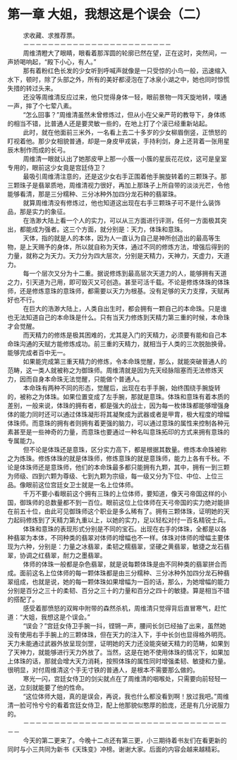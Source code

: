 <h1>第一章 大姐，我想这是个误会（二）</h1>
<div id="content">&nbsp&nbsp&nbsp&nbsp&nbsp&nbsp&nbsp&nbsp
 求收藏、求推荐票。
 <br/>&nbsp&nbsp&nbsp&nbsp&nbsp&nbsp&nbsp&nbsp
 －－－－－－－－－－－－－－－－－－－－－－－－
 <br/>&nbsp&nbsp&nbsp&nbsp&nbsp&nbsp&nbsp&nbsp
 周维清瞪大了眼睛，眼看着那浑圆的轮廓已然在望，正在这时，突然间，一声娇喝响起，“殿下小心，有人。”
 <br/>&nbsp&nbsp&nbsp&nbsp&nbsp&nbsp&nbsp&nbsp
 那有着粉红色长发的少女听到呼喊声就像是一只受惊的小鸟一般，迅速缩入水下，顿时，除了头部之外，所有的美好都浸泡在了冰泉小湖之中，她也同时惊慌失措的转过头来。
 <br/>&nbsp&nbsp&nbsp&nbsp&nbsp&nbsp&nbsp&nbsp
 还没等周维清反应过来，他只觉得身体一轻，眼前景物一阵天旋地转，噗通一声，摔了个七荤八素。
 <br/>&nbsp&nbsp&nbsp&nbsp&nbsp&nbsp&nbsp&nbsp
 “怎么回事？”周维清虽然未曾修炼过，但从小在父亲严苛的教导下，身体练的相当不错，比普通人还是要灵敏一些的，在地上打了个滚已经重新站起。
 <br/>&nbsp&nbsp&nbsp&nbsp&nbsp&nbsp&nbsp&nbsp
 此时，就在他面前三米外，一名看上去二十多岁的少女柳眉倒竖，正愤怒的盯视着他。那少女相貌普通，却是一身皮甲戎装，手持利剑，身上还背着一张用星辰木制作而成的长弓。
 <br/>&nbsp&nbsp&nbsp&nbsp&nbsp&nbsp&nbsp&nbsp
 周维清一眼就认出了她那皮甲上那一小簇一小簇的星辰花花纹，这可是皇室专用的，眼前这少女竟是宫廷侍卫？
 <br/>&nbsp&nbsp&nbsp&nbsp&nbsp&nbsp&nbsp&nbsp
 最吸引周维清注意的，还是这少女右手正围着他手腕旋转着的三颗珠子。那三颗珠子是翡翠质地，周维清视力很好，再加上那珠子上所自带的淡淡光芒，令他能够看清，那是三分糯种、三分冰种外加四分龙石种的翡翠珠。
 <br/>&nbsp&nbsp&nbsp&nbsp&nbsp&nbsp&nbsp&nbsp
 就算周维清没有修炼过，他也知道这出现在右手三颗珠子可不是什么装饰品，那是实力的象征。
 <br/>&nbsp&nbsp&nbsp&nbsp&nbsp&nbsp&nbsp&nbsp
 在浩渺大陆上看一个人的实力，可以从三方面进行评测，任何一方面极其突出，都能成为强者。这三个方面，就分别是：天力，体珠和意珠。
 <br/>&nbsp&nbsp&nbsp&nbsp&nbsp&nbsp&nbsp&nbsp
 天体，指的就是人的本体，因为人一直认为自己是神所创造出的最高等生物，是上天赐予的身体，所以就自称为天体，通过不同的修炼方法，增强后得到的力量，就称之为天力。天力分为四大层次，分别是天精力，天神力，天虚力，天道力。
 <br/>&nbsp&nbsp&nbsp&nbsp&nbsp&nbsp&nbsp&nbsp
 每一个层次又分为十二重。据说修炼到最高层次天道力的人，能够拥有天道之力，引天道为己用，即可毁灭又可创造。甚至可活千载。不论是修炼体珠的体珠师，还是修炼意珠的意珠师，都需要以天力为根基。没有足够的天力支撑，天赋再好也不行。
 <br/>&nbsp&nbsp&nbsp&nbsp&nbsp&nbsp&nbsp&nbsp
 在巨大的浩渺大陆上，人类自出生时，都会拥有一颗自己的本命珠。只是谁也无法知道自己的本命珠是什么。只有当天力修炼到天精力第三重的时候，本命珠才会觉醒。
 <br/>&nbsp&nbsp&nbsp&nbsp&nbsp&nbsp&nbsp&nbsp
 而天精力的修炼是极其困难的，尤其是入门的天精力，必须要有能和自己本命珠沟通的天赋方能修炼成功。前三重的天精力，就相当于人类的三次脱胎换骨。能够完成者百中无一。
 <br/>&nbsp&nbsp&nbsp&nbsp&nbsp&nbsp&nbsp&nbsp
 如果能完成第三重天精力的修炼，令本命珠觉醒，那么，就能突破普通人的范畴，这一类人就被称之为御珠师。周维清就是因为先天经脉阻塞而无法修炼天力，因而自身本命珠无法觉醒，只能做个普通人。
 <br/>&nbsp&nbsp&nbsp&nbsp&nbsp&nbsp&nbsp&nbsp
 本命珠有两种不同的形态，觉醒后，出现在右手手腕，始终围绕手腕旋转的，被称之为体珠。如果位置变成了左手腕，那就是意珠。体珠和意珠有着本质的差别，一般来说，体珠的拥有者，都是强大的战士，因为每一枚体珠都能够增强身体的能力同时还可以通过体珠凝形将其凝聚成为武器或者是甲胄，极大程度的增幅体珠师。而意珠的拥有者则拥有着更强的脑力，可以通过意珠的属性来控制各种元素甚至是一些神奇的力量，而意珠也要通过一种名叫意珠拓印的方式来拥有意珠的专属能力。
 <br/>&nbsp&nbsp&nbsp&nbsp&nbsp&nbsp&nbsp&nbsp
 但不论是体珠还是意珠，区分实力高下，都是根据其数量。修炼本命珠被称之为炼珠。修炼体珠的就是体珠师，修炼意珠的就是意珠师，能力上各有千秋。不论是体珠师还是意珠师，他们的本命珠最多都只能拥有九颗，其中，拥有一到三颗为师级、四到六颗为尊级、七到九颗为宗级，每一级又分为下位、中位、上位三品。像眼前这位宫廷女卫士就是一名上位体师。
 <br/>&nbsp&nbsp&nbsp&nbsp&nbsp&nbsp&nbsp&nbsp
 千万不要小看眼前这个拥有三珠的上位体师，要知道，像天弓帝国这样的小国，御珠师的总数量都不到一百位。眼前这位上位体师在天弓帝国的实力绝对能排在前五十位，由此可见御珠师这个职业是多么稀有了。拥有三颗体珠，证明她的天力起码修炼到了天精力第九重以上，以她的实力，足以轻松对付一百名精锐士兵。
 <br/>&nbsp&nbsp&nbsp&nbsp&nbsp&nbsp&nbsp&nbsp
 体珠和意珠的表现形式分别是不同的宝石。出现在右手的体珠，全都是以各种翡翠为本体，不同种类的翡翠对体师的增幅也不一样。体珠对体师的增幅主要体现为六种，分别是：力量之冰翡翠，柔韧之糯翡翠，坚硬之黄翡翠，敏捷之龙石翡翠，协调之红翡翠，耐力之墨翡翠。
 <br/>&nbsp&nbsp&nbsp&nbsp&nbsp&nbsp&nbsp&nbsp
 体师的体珠一般都是杂色翡翠，就是说每颗体珠是由不同种类的翡翠拼合而成。面前这名上位体师的每一颗体珠都是由三分糯种、三分冰种外加四分龙石种翡翠组成，也就是说，她的每一颗体珠如果增幅为一百的话，那么，为她增幅的能力分别是百分之三十的柔韧、百分之三十的力量和百分之四十的敏捷。算是相当不错的搭配了。
 <br/>&nbsp&nbsp&nbsp&nbsp&nbsp&nbsp&nbsp&nbsp
 感受着那愤怒的双眸中附带的森然杀机，周维清只觉得背后直冒寒气，赶忙道：“大姐，我想这是个误会。”
 <br/>&nbsp&nbsp&nbsp&nbsp&nbsp&nbsp&nbsp&nbsp
 “误会？”宫廷女侍卫手腕一抖，铿锵一声，腰间长剑已经抽了出来，虽然她没有使用右手手腕上的三颗体珠，但在天力的注入下，手中长剑也显得格外明亮。天力未能通过武器外放呈现剑罡，证明她的天力还没能突破天精力的范畴，如果到了天神力，就能够进行天力外放了。当然，这是在她不使用体珠的情况下，如果加上体珠的话，那就会增大天力消耗，按照体珠的属性同时增强柔韧、敏捷和力量。很明显，对付周维清这个手无寸铁的普通人，是根本不需要那么做的。
 <br/>&nbsp&nbsp&nbsp&nbsp&nbsp&nbsp&nbsp&nbsp
 寒光一闪，宫廷女侍卫的剑尖就点在了周维清的咽喉处，只需要向前轻轻一送，立刻就能要了他的性命。
 <br/>&nbsp&nbsp&nbsp&nbsp&nbsp&nbsp&nbsp&nbsp
 “这位体师大姐，真的是误会，再说，我也什么都没看到啊！放过我吧。”周维清一脸可怜兮兮的看着宫廷女侍卫，配上他那貌似憨厚的脸庞，还是有几分说服力的。
 <br/>&nbsp&nbsp&nbsp&nbsp&nbsp&nbsp&nbsp&nbsp
 －－－－－－－－－－－－－－－－－－－－－－－－－－－－－－－－－－－
 <br/>&nbsp&nbsp&nbsp&nbsp&nbsp&nbsp&nbsp&nbsp
 今天的第二更来了。今晚十二点还有第三更，小三期待着书友们在看更新的同时与小三共同为新书《天珠变》冲榜。谢谢大家。后面的内容会越来越精彩。
 <br/>&nbsp&nbsp&nbsp&nbsp&nbsp&nbsp&nbsp&nbsp
 &nbsp&nbsp&nbsp&nbsp&nbsp&nbsp&nbsp&nbsp
</div>
